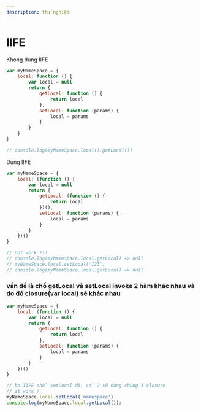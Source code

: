 ```yaml
---
description: thử nghiệm
---
```


# IIFE

Khong dung IIFE

```javascript
var myNameSpace = {
	local: function () {
		var local = null
		return {
			getLocal: function () {
				return local
			},
			setLocal: function (params) {
				local = params
			}
		}
	}
}

// console.log(myNameSpace.local().getLocal())
```

Dung IIFE

```javascript
var myNameSpace = {
	local: (function () {
		var local = null
		return {
			getLocal: (function () {
				return local
			})(),
			setLocal: function (params) {
				local = params
			}
		}
	})()
}

// not work !!! 
// console.log(myNameSpace.local.getLocal) => null
// myNameSpace.local.setLocal('123')
// console.log(myNameSpace.local.getLocal) => null
```

### vấn đề là chổ getLocal và setLocal invoke 2 hàm khác nhau và do đó closure\(var local\) sẽ khác nhau

```javascript
var myNameSpace = {
	local: (function () {
		var local = null
		return {
			getLocal: function () {
				return local
			},
			setLocal: function (params) {
				local = params
			}
		}
	})()
}

// bo IIFE chổ setLocal đi, cả 2 sẽ cùng chung 1 closure
// it work !
myNameSpace.local.setLocal('namespace')
console.log(myNameSpace.local.getLocal());
```


